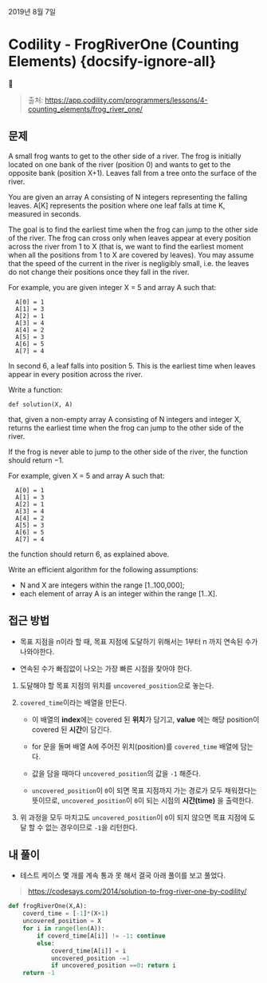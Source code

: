 2019년 8월 7일

# Codility  -  FrogRiverOne (Counting Elements) {docsify-ignore-all}

> 출처: https://app.codility.com/programmers/lessons/4-counting_elements/frog_river_one/

## 문제

A small frog wants to get to the other side of a river. The frog is initially located on one bank of the river (position 0) and wants to get to the opposite bank (position X+1). Leaves fall from a tree onto the surface of the river.

You are given an array A consisting of N integers representing the falling leaves. A[K] represents the position where one leaf falls at time K, measured in seconds.

The goal is to find the earliest time when the frog can jump to the other side of the river. The frog can cross only when leaves appear at every position across the river from 1 to X (that is, we want to find the earliest moment when all the positions from 1 to X are covered by leaves). You may assume that the speed of the current in the river is negligibly small, i.e. the leaves do not change their positions once they fall in the river.

For example, you are given integer X = 5 and array A such that:

```
  A[0] = 1
  A[1] = 3
  A[2] = 1
  A[3] = 4
  A[4] = 2
  A[5] = 3
  A[6] = 5
  A[7] = 4
```

In second 6, a leaf falls into position 5. This is the earliest time when leaves appear in every position across the river.

Write a function:

`def solution(X, A)`

that, given a non-empty array A consisting of N integers and integer X, returns the earliest time when the frog can jump to the other side of the river.

If the frog is never able to jump to the other side of the river, the function should return −1.

For example, given X = 5 and array A such that:

```
  A[0] = 1
  A[1] = 3
  A[2] = 1
  A[3] = 4
  A[4] = 2
  A[5] = 3
  A[6] = 5
  A[7] = 4
```

the function should return 6, as explained above.

Write an efficient algorithm for the following assumptions:

- N and X are integers within the range [1..100,000];
- each element of array A is an integer within the range [1..X].

## 접근 방법

- 목표 지점을 n이라 할 때, 목표 지점에 도달하기 위해서는 1부터 n 까지 연속된 수가 나와야한다.

- 연속된 수가 빠짐없이 나오는 가장 빠른 시점을 찾아야 한다.

1. 도달해야 할 목표 지점의 위치를 `uncovered_position`으로 놓는다.

2. `covered_time`이라는 배열을 만든다.
    - 이 배열의 **index**에는 covered 된 **위치**가 담기고, **value** 에는 해당 position이 covered 된 **시간**이 담긴다.

    - for 문을 돌며 배열 A에 주어진 위치(position)를 `covered_time` 배열에 담는다.
    
    - 값을 담을 때마다 `uncovered_position`의 값을 `-1` 해준다.
    
    - `uncovered_position`이 `0`이 되면 목표 지점까지 가는 경로가 모두 채워졌다는 뜻이므로, `uncovered_position`이 `0`이 되는 시점의 **시간(time)** 을 출력한다.

3. 위 과정을 모두 마치고도 `uncovered_position`이 `0`이 되지 않으면 목표 지점에 도달 할 수 없는 경우이므로 `-1`을 리턴한다.


## 내 풀이

- 테스트 케이스 몇 개를 계속 통과 못 해서 결국 아래 풀이를 보고 풀었다.

> https://codesays.com/2014/solution-to-frog-river-one-by-codility/

```python
def frogRiverOne(X,A):
    coverd_time = [-1]*(X+1)
    uncovered_position = X
    for i in range(len(A)):
        if coverd_time[A[i]] != -1: continue
        else:
            coverd_time[A[i]] = i
            uncovered_position -=1
            if uncovered_position ==0: return i
    return -1
```

